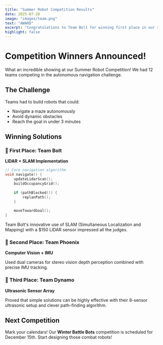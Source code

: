 ```yaml
---
title: "Summer Robot Competition Results"
date: 2025-07-28
image: "images/team.png"
text: "AWARD"
excerpt: "Congratulations to Team Bolt for winning first place in our summer autonomous navigation challenge with their innovative LIDAR solution."
highlight: false
---
```


# Competition Winners Announced!

What an incredible showing at our Summer Robot Competition! We had 12 teams competing in the autonomous navigation challenge.

## The Challenge

Teams had to build robots that could:
- Navigate a maze autonomously
- Avoid dynamic obstacles
- Reach the goal in under 3 minutes

## Winning Solutions

### 🥇 First Place: Team Bolt
**LIDAR + SLAM Implementation**

```cpp
// Core navigation algorithm
void navigate() {
    updateLidarScan();
    buildOccupancyGrid();
    
    if (pathBlocked()) {
        replanPath();
    }
    
    moveTowardGoal();
}
```

Team Bolt's innovative use of SLAM (Simultaneous Localization and Mapping) with a $150 LIDAR sensor impressed all the judges.

### 🥈 Second Place: Team Phoenix
**Computer Vision + IMU**

Used dual cameras for stereo vision depth perception combined with precise IMU tracking.

### 🥉 Third Place: Team Dynamo
**Ultrasonic Sensor Array**

Proved that simple solutions can be highly effective with their 8-sensor ultrasonic setup and clever path-finding algorithm.

## Next Competition

Mark your calendars! Our **Winter Battle Bots** competition is scheduled for December 15th. Start designing those combat robots!